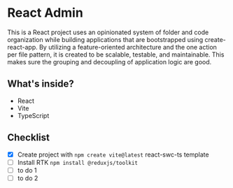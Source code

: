 # React Admin

This is a React project uses an opinionated system of folder and code organization while building applications that are bootstrapped using create-react-app. By utilizing a feature-oriented architecture and the one action per file pattern, it is created to be scalable, testable, and maintainable. This makes sure the grouping and decoupling of application logic are good.

## What's inside?

- React
- Vite
- TypeScript

## Checklist

- [x] Create project with `npm create vite@latest` react-swc-ts template
- [ ] Install RTK `npm install @reduxjs/toolkit`
- [ ] to do 1
- [ ] to do 2
